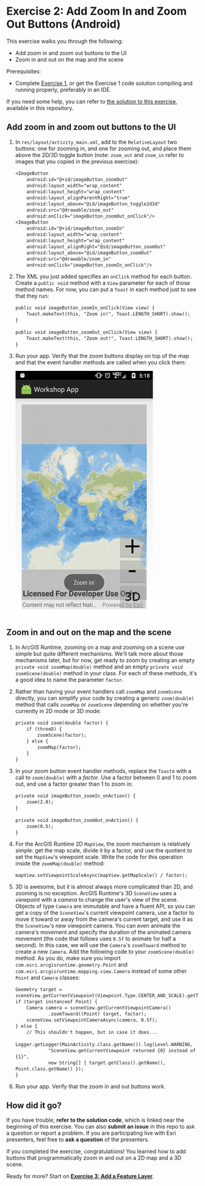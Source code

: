 # Exercise 2: Add Zoom In and Zoom Out Buttons (Android)

This exercise walks you through the following:
- Add zoom in and zoom out buttons to the UI
- Zoom in and out on the map and the scene

Prerequisites:
- Complete [Exercise 1](Exercise%201%20Map.md), or get the Exercise 1 code solution compiling and running properly, preferably in an IDE.

If you need some help, you can refer to [the solution to this exercise](../../solutions/Android/Ex2_ZoomButtons), available in this repository.

## Add zoom in and zoom out buttons to the UI

1. In `res/layout/activity_main.xml`, add to the `RelativeLayout` two buttons: one for zooming in, and one for zooming out, and place them above the 2D/3D toggle button (note: `zoom_out` and `zoom_in` refer to images that you copied in the previous exercise):

    ```
    <ImageButton
        android:id="@+id/imageButton_zoomOut"
        android:layout_width="wrap_content"
        android:layout_height="wrap_content"
        android:layout_alignParentRight="true"
        android:layout_above="@id/imageButton_toggle2d3d"
        android:src="@drawable/zoom_out"
        android:onClick="imageButton_zoomOut_onClick"/>
    <ImageButton
        android:id="@+id/imageButton_zoomIn"
        android:layout_width="wrap_content"
        android:layout_height="wrap_content"
        android:layout_alignRight="@id/imageButton_zoomOut"
        android:layout_above="@id/imageButton_zoomOut"
        android:src="@drawable/zoom_in"
        android:onClick="imageButton_zoomIn_onClick"/>
    ```
    
1. The XML you just added specifies an `onClick` method for each button. Create a `public void` method with a `View` parameter for each of those method names. For now, you can put a `Toast` in each method just to see that they run:

    ```
    public void imageButton_zoomIn_onClick(View view) {
        Toast.makeText(this, "Zoom in!", Toast.LENGTH_SHORT).show();
    }

    public void imageButton_zoomOut_onClick(View view) {
        Toast.makeText(this, "Zoom out!", Toast.LENGTH_SHORT).show();
    }
    ```
    
1. Run your app. Verify that the zoom buttons display on top of the map and that the event handler methods are called when you click them:

    ![Zoom buttons](04-zoom-buttons.png)

## Zoom in and out on the map and the scene

1. In ArcGIS Runtime, zooming on a map and zooming on a scene use simple but quite different mechanisms. We'll talk more about those mechanisms later, but for now, get ready to zoom by creating an empty `private void zoomMap(double)` method and an empty `private void zoomScene(double)` method in your class. For each of these methods, it's a good idea to name the parameter `factor`.

1. Rather than having your event handlers call `zoomMap` and `zoomScene` directly, you can simplify your code by creating a generic `zoom(double)` method that calls `zoomMap` or `zoomScene` depending on whether you're currently in 2D mode or 3D mode:

    ```
    private void zoom(double factor) {
        if (threeD) {
            zoomScene(factor);
        } else {
            zoomMap(factor);
        }
    }
    ```
    
1. In your zoom button event handler methods, replace the `Toast`s with a call to `zoom(double)` with a _factor_. Use a factor between 0 and 1 to zoom out, and use a factor greater than 1 to zoom in:

    ```
    private void imageButton_zoomIn_onAction() {
        zoom(2.0);
    }
    
    private void imageButton_zoomOut_onAction() {
        zoom(0.5);
    }
    ```

1. For the ArcGIS Runtime 2D `MapView`, the zoom mechanism is relatively simple: get the map scale, divide it by a factor, and use the quotient to set the `MapView`'s viewpoint scale. Write the code for this operation inside the `zoomMap(double)` method:

    ```
    mapView.setViewpointScaleAsync(mapView.getMapScale() / factor);
    ```
    
1. 3D is awesome, but it is almost always more complicated than 2D, and zooming is no exception. ArcGIS Runtime's 3D `SceneView` uses a _viewpoint_ with a _camera_ to change the user's view of the scene. Objects of type `Camera` are immutable and have a fluent API, so you can get a copy of the `SceneView`'s current viewpoint camera, use a factor to move it toward or away from the camera's current target, and use it as the `SceneView`'s new viewpoint camera. You can even animate the camera's movement and specify the duration of the animated camera movement (the code that follows uses `0.5f` to animate for half a second). In this case, we will use the `Camera`'s `zoomToward` method to create a new `Camera`. Add the following code to your `zoomScene(double)` method. As you do, make sure you import `com.esri.arcgisruntime.geometry.Point` and `com.esri.arcgisruntime.mapping.view.Camera` instead of some other `Point` and `Camera` classes:

    ```
    Geometry target = sceneView.getCurrentViewpoint(Viewpoint.Type.CENTER_AND_SCALE).getTargetGeometry();
    if (target instanceof Point) {
        Camera camera = sceneView.getCurrentViewpointCamera()
                .zoomToward((Point) target, factor);
        sceneView.setViewpointCameraAsync(camera, 0.5f);
    } else {
        // This shouldn't happen, but in case it does...
        Logger.getLogger(MainActivity.class.getName()).log(Level.WARNING,
                "SceneView.getCurrentViewpoint returned {0} instead of {1}",
                new String[] { target.getClass().getName(), Point.class.getName() });
    }
    ```
    
1. Run your app. Verify that the zoom in and out buttons work.
    
## How did it go?

If you have trouble, **refer to the solution code**, which is linked near the beginning of this exercise. You can also **submit an issue** in this repo to ask a question or report a problem. If you are participating live with Esri presenters, feel free to **ask a question** of the presenters.

If you completed the exercise, congratulations! You learned how to add buttons that programmatically zoom in and out on a 2D map and a 3D scene.

Ready for more? Start on [**Exercise 3: Add a Feature Layer**](Exercise%203%20Local%20Feature%20Layer.md).
